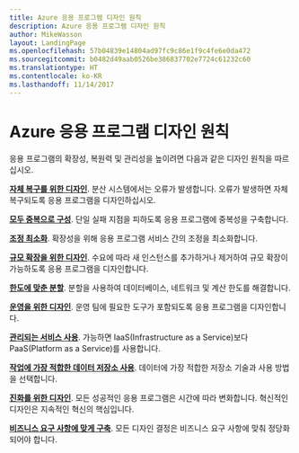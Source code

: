 ```yaml
---
title: Azure 응용 프로그램 디자인 원칙
description: Azure 응용 프로그램 디자인 원칙
author: MikeWasson
layout: LandingPage
ms.openlocfilehash: 57b04839e14804ad97fc9c86e1f9c4fe6e0da472
ms.sourcegitcommit: b0482d49aab0526be386837702e7724c61232c60
ms.translationtype: HT
ms.contentlocale: ko-KR
ms.lasthandoff: 11/14/2017
---
```

# <a name="design-principles-for-azure-applications"></a>Azure 응용 프로그램 디자인 원칙

응용 프로그램의 확장성, 복원력 및 관리성을 높이려면 다음과 같은 디자인 원칙을 따르십시오. 

**[자체 복구를 위한 디자인](self-healing.md)**. 분산 시스템에서는 오류가 발생합니다. 오류가 발생하면 자체 복구되도록 응용 프로그램을 디자인하십시오.

**[모두 중복으로 구성](redundancy.md)**. 단일 실패 지점을 피하도록 응용 프로그램에 중복성을 구축합니다.
 
**[조정 최소화](minimize-coordination.md)**. 확장성을 위해 응용 프로그램 서비스 간의 조정을 최소화합니다.
 
**[규모 확장을 위한 디자인](scale-out.md)**. 수요에 따라 새 인스턴스를 추가하거나 제거하여 규모 확장이 가능하도록 응용 프로그램을 디자인합니다.

**[한도에 맞춘 분할](partition.md)**. 분할을 사용하여 데이터베이스, 네트워크 및 계산 한도를 해결합니다.

**[운영을 위한 디자인](design-for-operations.md)**. 운영 팀에 필요한 도구가 포함되도록 응용 프로그램을 디자인합니다.

**[관리되는 서비스 사용](managed-services.md)**. 가능하면 IaaS(Infrastructure as a Service)보다 PaaS(Platform as a Service)를 사용합니다.

**[작업에 가장 적합한 데이터 저장소 사용](use-the-best-data-store.md)**. 데이터에 가장 적합한 저장소 기술과 사용 방법을 선택합니다. 
 
**[진화를 위한 디자인](design-for-evolution.md)**. 모든 성공적인 응용 프로그램은 시간에 따라 변화합니다. 혁신적인 디자인은 지속적인 혁신의 핵심입니다.

**[비즈니스 요구 사항에 맞게 구축](build-for-business.md)**. 모든 디자인 결정은 비즈니스 요구 사항에 맞춰 정당화되어야 합니다.

